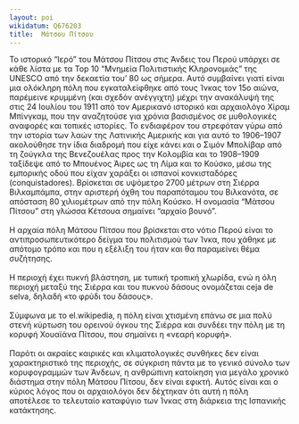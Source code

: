 ```yaml
---
layout: poi
wikidatum: Q676203
title:  Μάτσου Πίτσου
---
```


Το ιστορικό “Iερό” του Μάτσου Πίτσου στις Άνδεις του Περού υπάρχει σε κάθε λίστα με τα Top 10 “Μνημεία Πολιτιστικής Κληρονομιάς” της UNESCO από την δεκαετία του’ 80 ως σήμερα. Αυτό συμβαίνει γιατί είναι μια ολόκληρη πόλη που εγκαταλείφθηκε από τους Ίνκας τον 15ο αιώνα, παρέμεινε κρυμμένη (και σχεδόν ανέγγιχτη) μέχρι την ανακάλυψή της στις 24 Ιουλίου του 1911 από τον Αμερικανό ιστορικό και αρχαιολόγο Χίραμ Μπίνγκαμ, που την αναζητούσε για χρόνια βασισμένος σε μυθολογικές αναφορές και τοπικές ιστορίες. Το ενδιαφέρον του στρεφόταν γύρω από την ιστορία των λαών της Λατινικής Αμερικής και για αυτό το 1906–1907 ακολούθησε την ίδια διαδρομή που είχε κάνει και ο Σιμόν Μπολίβαρ από τη ζούγκλα της Βενεζουέλας προς την Κολομβία και το 1908–1909 ταξίδεψε από το Μπουένος Άιρες ως τη Λίμα και το Κούσκο, μέσω της εμπορικής οδού που είχαν χαράξει οι ισπανοί κονκισταδόρες (conquistadores). Βρίσκεται σε υψόμετρο 2700 μέτρων στη Σιέρρα Βιλκαμπάμπα, στην αριστερή όχθη του παραπόταμου του Βιλκανότα, σε απόσταση 80 χιλιομέτρων από την πόλη Κούσκο. Η ονομασία “Μάτσου Πίτσου” στη γλώσσα Κέτσουα σημαίνει “αρχαίο βουνό”.<br> <br>
Η αρχαία πόλη Μάτσου Πίτσου που βρίσκεται στο νότιο Περού είναι το αντιπροσωπευτικότερο δείγμα του πολιτισμού των Ίνκα, που χάθηκε με απότομο τρόπο και που η εξέλιξη του ήταν και θα παραμείνει θέμα συζήτησης. <br> <br>
Η περιοχή έχει πυκνή βλάστηση, με τυπική τροπική χλωρίδα, ενώ η όλη περιοχή μεταξύ της Σιέρρα και του πυκνού δάσους ονομάζεται ceja de selva, δηλαδή «το φρύδι του δάσους». <br> <br>
Σύμφωνα με το el.wikipedia, η πόλη είναι χτισμένη επάνω σε μια πολύ στενή κύρτωση του ορεινού όγκου της Σιέρρα και συνδέει την πόλη με τη κορυφή Χουαϊάνα Πίτσου, που σημαίνει η «νεαρή κορυφή». <br> <br>
Παρότι οι ακραίες καιρικές και κλιματολογικές συνθήκες δεν είναι χαρακτηριστικό της περιοχής, σε σύγκριση πάντα με το γενικό σύνολο των κορυφογραμμών των Άνδεων, η ανθρώπινη κατοίκηση για μεγάλο χρονικό διάστημα στην πόλη Μάτσου Πίτσου, δεν είναι εφικτή. Αυτός είναι και ο κύριος λόγος που οι αρχαιολόγοι δεν δέχτηκαν ότι αυτή η πόλη αποτέλεσε το τελευταίο καταφύγιο των Ίνκας στη διάρκεια της Ισπανικής κατάκτησης.
